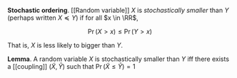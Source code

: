 **Stochastic ordering**. [[Random variable]] $X$ is _stochastically smaller_ than $Y$ (perhaps written $X \preccurlyeq Y$) if for all $x \in \RR$,

$$
\Pr(X > x) \leqslant \Pr(Y > x)
$$

That is, $X$ is less likely to bigger than $Y$.

**Lemma**. A random variable $X$ is stochastically smaller than $Y$ iff there exists a [[coupling]] $(\tilde{X}, \tilde{Y})$ such that $\Pr(\tilde{X} \leqslant \tilde{Y}) = 1$